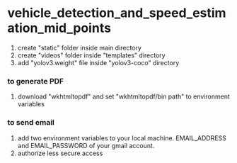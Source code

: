 # vehicle_detection_and_speed_estimation_mid_points

1. create "static" folder inside main directory
2. create "videos" folder inside "templates" directory
3. add "yolov3.weight" file inside "yolov3-coco" directory

### to generate PDF
1. download "wkhtmltopdf" and set "wkhtmltopdf/bin path" to environment variables

### to send email
1. add two environment variables to your local machine. EMAIL_ADDRESS and EMAIL_PASSWORD of your gmail account.
2. authorize less secure access